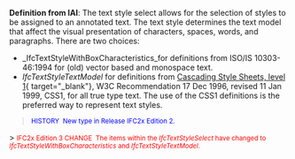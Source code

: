 ﻿**Definition
from IAI**: The text style select allows for the selection of styles to be assigned to an annotated text. The text style determines the text model that affect the visual presentation of characters, spaces, words, and paragraphs. There are two choices:

* _IfcTextStyleWithBoxCharacteristics_for definitions from ISO/IS 10303-46:1994 for (old) vector based and monospace text.   
* _IfcTextStyleTextModel_ for definitions from [Cascading Style Sheets, level 1](http://www.w3.org/TR/REC-CSS1){ target="_blank"}, W3C Recommendation 17 Dec 1996, revised 11 Jan 1999, CSS1, for all true type text. The use of the CSS1 definitions is the preferred way to represent text styles.

> <font color="#0000ff"><small>HISTORY&nbsp;
New type in Release IFC2x Edition 2.</small>
  </font>  
> <font color="#ff0000"><small>IFC2x Edition 3 CHANGE&nbsp;
The items within the <i>IfcTextStyleSelect</i>
have changed to <i>IfcTextStyleWithBoxCharacteristics</i>
and <i>IfcTextStyleTextModel</i>.<br>
  </small></font>
